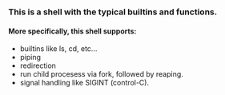 ### This is a shell with the typical builtins and functions.
#### More specifically, this shell supports:
* builtins like ls, cd, etc...
* piping
* redirection
* run child procesess via fork, followed by reaping.
* signal handling like SIGINT (control-C).
